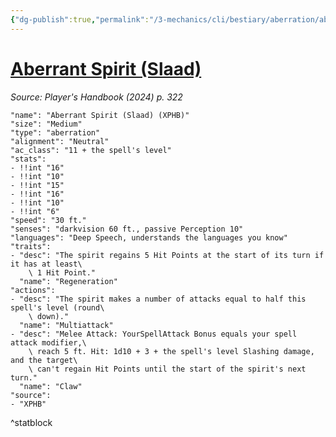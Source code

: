 ```yaml
---
{"dg-publish":true,"permalink":"/3-mechanics/cli/bestiary/aberration/aberrant-spirit-slaad-xphb/","tags":["ttrpg-cli/compendium/src/5e/xphb","ttrpg-cli/monster/cr/","ttrpg-cli/monster/size/medium","ttrpg-cli/monster/type/aberration"],"created":"2025-02-22T12:02:28.065-05:00","updated":"2025-02-26T17:46:11.207-05:00"}
---
```


# [Aberrant Spirit (Slaad)](3-Mechanics/CLI/bestiary/aberration/aberrant-spirit-slaad-xphb.md)
*Source: Player's Handbook (2024) p. 322*  

```statblock
"name": "Aberrant Spirit (Slaad) (XPHB)"
"size": "Medium"
"type": "aberration"
"alignment": "Neutral"
"ac_class": "11 + the spell's level"
"stats":
- !!int "16"
- !!int "10"
- !!int "15"
- !!int "16"
- !!int "10"
- !!int "6"
"speed": "30 ft."
"senses": "darkvision 60 ft., passive Perception 10"
"languages": "Deep Speech, understands the languages you know"
"traits":
- "desc": "The spirit regains 5 Hit Points at the start of its turn if it has at least\
    \ 1 Hit Point."
  "name": "Regeneration"
"actions":
- "desc": "The spirit makes a number of attacks equal to half this spell's level (round\
    \ down)."
  "name": "Multiattack"
- "desc": "Melee Attack: YourSpellAttack Bonus equals your spell attack modifier,\
    \ reach 5 ft. Hit: 1d10 + 3 + the spell's level Slashing damage, and the target\
    \ can't regain Hit Points until the start of the spirit's next turn."
  "name": "Claw"
"source":
- "XPHB"
```
^statblock